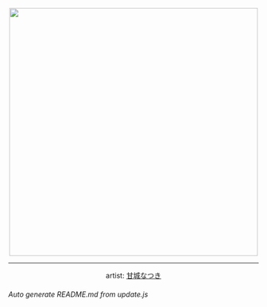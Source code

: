 
<p align="center">
  <img width="500" src="https://nekos.best/api/v2/neko/0112.png">
  <hr/>
  <center>
    artist: <a href="https://www.pixiv.net/en/artworks/75976887">甘城なつき</a>
  </center>
</p>


###### Auto generate README.md from update.js

